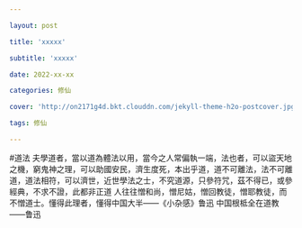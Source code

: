 ```yaml
---

layout: post

title: 'xxxxx'

subtitle: 'xxxxx'

date: 2022-xx-xx

categories: 修仙

cover: 'http://on2171g4d.bkt.clouddn.com/jekyll-theme-h2o-postcover.jpg'

tags: 修仙

---
```

#道法
夫學道者，當以道為體法以用，當今之人常偏執一端，法也者，可以盜天地之機，窮鬼神之理，可以助國安民，濟生度死，本出乎道，道不可離法，法不可離道，道法相符，可以濟世，近世學法之士，不究道源，只參符咒，茲不得已，或參經典，不求不證，此都非正道
人往往憎和尚，憎尼姑，憎回教徒，憎耶教徒，而不憎道士。懂得此理者，懂得中国大半——《小杂感》鲁迅
中国根柢全在道教——鲁迅
